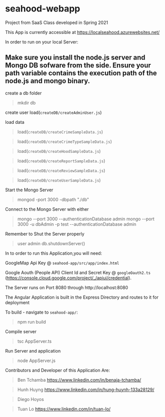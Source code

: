 # seahood-webapp

Project from SaaS Class developed in Spring 2021

This App is currently accessible at https://localseahood.azurewebsites.net/

In order to run on your local Server:

## Make sure you install the node.js server and Mongo DB sofware from the side. Ensure your path variable contains the execution path of the node.js and mongo binary.

create a db folder

> mkdir db

create user
load(`createDB/createAdminUser.js`)

load data

> load(`createDB/createCrimeSampleData.js`)

> load(`createDB/createCrimeTypeSampleData.js`)

> load(`createDB/createHoodSampleData.js`)

> load(`createDB/createReportSampleData.js`)

> load(`createDB/createReviewSampleData.js`)

> load(`createDB/createUserSampleData.js`)

Start the Mongo Server

> mongod -port 3000 -dbpath "./db"

Connect to the Mongo Server with either

> mongo --port 3000 --authenticationDatabase admin
> mongo --port 3000 -u dbAdmin -p test --authenticationDatabase admin

Remember to Shut the Server properly

> user admin
> db.shutdownServer()

In to order to run this Application,you will need:

GoogleMap Api Key @ `seahood-app/src/app/index.html`

Google Aouth (People API) Client Id and Secret Key @ `googleOauth2.ts`
(https://console.cloud.google.com/project/_/apiui/credential).

The Server runs on Port 8080 through http://localhost:8080

The Angular Application is built in the Express Directory and routes to it for deployment

To build - navigate to `seahood-app/`:

> npm run build

Compile server

> tsc AppServer.ts

Run Server and application

> node AppServer.js

Contributors and Developer of this Application Are:

> Ben Tchamba https://www.linkedin.com/in/benaja-tchamba/

> Hunh Huyng https://www.linkedin.com/in/hung-huynh-133a28129/

> Diego Hoyos

> Tuan Lo https://www.linkedin.com/in/tuan-lo/
